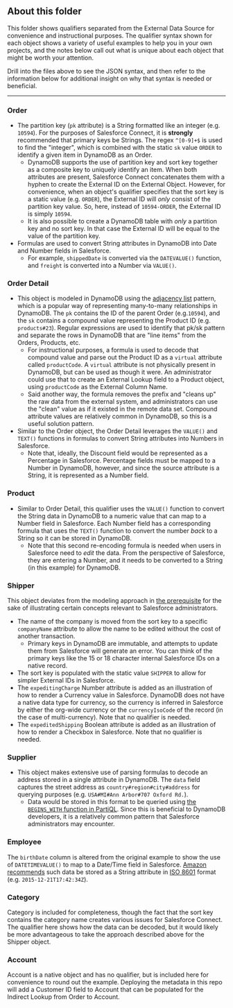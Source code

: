 ## About this folder
This folder shows qualifiers separated from the External Data Source for convenience and instructional purposes. The qualifier syntax shown for each object shows a variety of useful examples to help you in your own projects, and the notes below call out what is unique about each object that might be worth your attention.

Drill into the files above to see the JSON syntax, and then refer to the information below for additional insight on why that syntax is needed or beneficial.

---

### Order
- The partition key (`pk` attribute) is a String formatted like an integer (e.g. `10594`). For the purposes of Salesforce Connect, it is **strongly** recommended that primary keys be Strings. The regex `^[0-9]+$` is used to find the "integer", which is combined with the static `sk` value `ORDER` to identify a given item in DynamoDB as an Order.
  - DynamoDB supports the use of partition key and sort key together as a composite key to uniquely identify an item. When both attributes are present, Salesforce Connect concatenates them with a hyphen to create the External ID on the External Object. However, for convenience, when an object's qualifier specifies that the sort key is a static value (e.g. `ORDER`), the External ID will *only* consist of the partition key value. So, here, instead of `10594-ORDER`, the External ID is simply `10594`.
  - It is also possible to create a DynamoDB table with *only* a partition key and no sort key. In that case the External ID will be equal to the value of the partition key.
- Formulas are used to convert String attributes in DynamoDB into Date and Number fields in Salesforce.
  - For example, `shippedDate` is converted via the `DATEVALUE()` function, and `freight` is converted into a Number via `VALUE()`.

### Order Detail
- This object is modeled in DynamoDB using the [adjacency list](https://docs.aws.amazon.com/amazondynamodb/latest/developerguide/bp-adjacency-graphs.html) pattern, which is a popular way of representing many-to-many relationships in DynamoDB. The `pk` contains the ID of the parent Order (e.g.`10594`), and the `sk` contains a compound value representing the Product ID (e.g. `products#23`). Regular expressions are used to identify that pk/sk pattern and separate the rows in DynamoDB that are "line items" from the Orders, Products, etc.
  - For instructional purposes, a formula is used to decode that compound value and parse out the Product ID as a `virtual` attribute called `productCode`. A `virtual` attribute is not physically present in DynamoDB, but can be used as though it were. An administrator could use that to create an External Lookup field to a Product object, using `productCode` as the External Column Name. 
  - Said another way, the formula removes the prefix and "cleans up" the raw data from the external system, and administrators can use the "clean" value as if it existed in the remote data set. Compound attribute values are relatively common in DynamoDB, so this is a useful solution pattern.
- Similar to the Order object, the Order Detail leverages the `VALUE()` and `TEXT()` functions in formulas to convert String attributes into Numbers in Salesforce.
  - Note that, ideally, the Discount field would be represented as a Percentage in Salesforce. Percentage fields must be mapped to a Number in DynamoDB, however, and since the source attribute is a String, it is represented as a Number field.

### Product
- Similar to Order Detail, this qualifier uses the `VALUE()` function to convert the String data in DynamoDB to a numeric value that can map to a Number field in Salesforce. Each Number field has a corresponding formula that uses the `TEXT()` function to convert the number _back_ to a String so it can be stored in DynamoDB.
  - Note that this second re-encoding formula is needed when users in Salesforce need to *edit* the data. From the perspective of Salesforce, they are entering a Number, and it needs to be converted to a String (in this example) for DynamoDB.

### Shipper
This object deviates from the modeling approach in [the prerequisite](https://github.com/trek10inc/ddb-single-table-example) for the sake of illustrating certain concepts relevant to Salesforce administrators.
- The name of the company is moved from the sort key to a specific `companyName` attribute to allow the name to be edited without the cost of another transaction.
  - Primary keys in DynamoDB are immutable, and attempts to update them from Salesforce will generate an error. You can think of the primary keys like the 15 or 18 character internal Salesforce IDs on a native record.
- The sort key is populated with the static value `SHIPPER` to allow for simpler External IDs in Salesforce.
- The `expeditingCharge` Number attribute is added as an illustration of how to render a Currency value in Salesforce. DynamoDB does not have a native data type for currency, so the currency is inferred in Salesforce by either the org-wide currency or the `currencyIsoCode` of the record (in the case of multi-currency). Note that no qualifier is needed.
- The `expeditedShipping` Boolean attribute is added as an illustration of how to render a Checkbox in Salesforce. Note that no qualifier is needed.

### Supplier
- This object makes extensive use of parsing formulas to decode an address stored in a single attribute in DynamoDB. The `data` field captures the street address as `country#region#city#address` for querying purposes (e.g. `USA#MI#Ann Arbor#707 Oxford Rd.`).
  - Data would be stored in this format to be queried using [the `BEGINS_WITH` function in PartiQL](https://docs.aws.amazon.com/amazondynamodb/latest/developerguide/ql-functions.beginswith.html). Since this is beneficial to DynamoDB developers, it is a relatively common pattern that Salesforce administrators may encounter.

### Employee
The `birthDate` column is altered from the original example to show the use of `DATETIMEVALUE()` to map to a Date/Time field in Salesforce. [Amazon recommends](https://docs.aws.amazon.com/amazondynamodb/latest/developerguide/HowItWorks.NamingRulesDataTypes.html) such data be stored as a String attribute in [ISO 8601](http://en.wikipedia.org/wiki/ISO_8601) format (e.g. `2015-12-21T17:42:34Z`).

### Category
Category is included for completeness, though the fact that the sort key contains the category name creates various issues for Salesforce Connect. The qualifier here shows how the data can be decoded, but it would likely be more advantageous to take the approach described above for the Shipper object.

### Account
Account is a native object and has no qualifier, but is included here for convenience to round out the example. Deploying the metadata in this repo will add a Customer ID field to Account that can be populated for the Indirect Lookup from Order to Account.